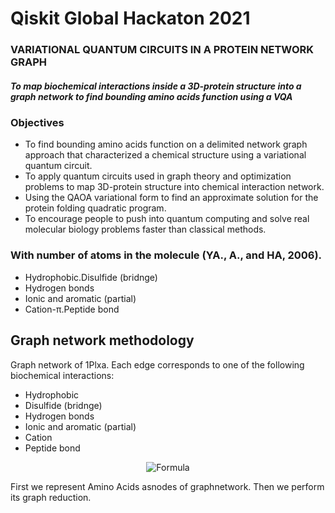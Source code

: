 # Qiskit Global Hackaton 2021
### VARIATIONAL QUANTUM CIRCUITS IN A PROTEIN NETWORK GRAPH
##### To map biochemical interactions inside a 3D-protein structure into a graph network to find bounding amino acids function using a VQA
### Objectives
- To find bounding amino acids function on a delimited network graph approach that characterized a chemical structure using a variational quantum circuit.
- To apply quantum circuits used in graph theory and optimization problems to map 3D-protein structure into chemical interaction network.
- Using the QAOA variational form to find an approximate solution for the protein folding quadratic program.
- To encourage people to push into quantum computing and solve real molecular biology problems faster than classical methods.


### With number of atoms in the molecule (YA., A., and HA, 2006).
- Hydrophobic.Disulfide (bridnge)
- Hydrogen bonds
- Ionic and aromatic (partial)
- Cation-π.Peptide bond

## Graph network methodology
Graph network of 1Plxa. Each edge corresponds to one of the following biochemical interactions:

*   Hydrophobic 
*   Disulfide (bridnge)
*   Hydrogen bonds
*   Ionic and aromatic (partial)
*   Cation 
*   Peptide bond
<p align="center">
  <img src="https://user-images.githubusercontent.com/55018955/142352830-bd68821f-3e7a-44b8-80fa-3adfcd642b8f.png" alt="Formula"/>
  </p>
  
  
First we represent Amino Acids asnodes of graphnetwork. Then we perform its graph reduction.
